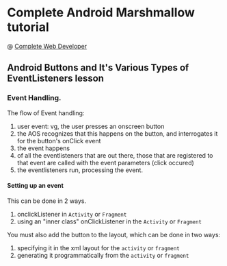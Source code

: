 # Complete Android Marshmallow tutorial
@ [Complete Web Developer](http://www.completewebdeveloper.com)

## Android Buttons and It's Various Types of EventListeners lesson

### Event Handling.

The flow of Event handling:

1. user event: vg, the user presses an onscreen button
2. the AOS recognizes that this happens on the button, and interrogates it for the button's onClick event
3. the event happens
4. of all the eventlisteners that are out there, those that are registered to that event are called with the event parameters (click occured)
5. the eventlisteners run, processing the event.

#### Setting up an event

This can be done in 2 ways.

1. onclickListener in `Activity` or `Fragment`
2. using an "inner class" onClickListener in the `Activity` or `Fragment` 

You must also add the button to the layout, which can be done in two ways:

1. specifying it in the xml layout for the `activity` or `fragment`
2. generating it programmatically from the `activity` or `fragment`
